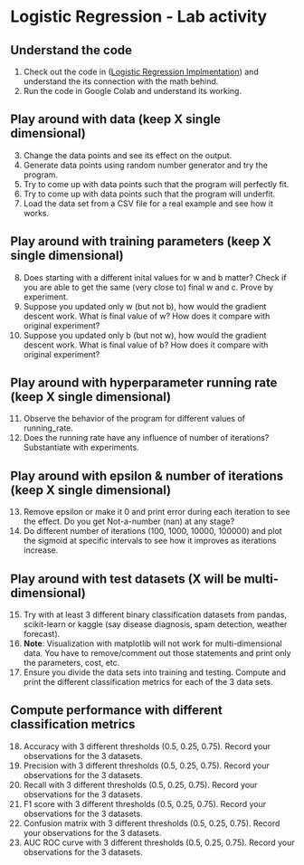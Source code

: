 # Logistic Regression - Lab activity

## Understand the code
1. Check out the code in ([Logistic Regression Implmentation](../notes/Coding_Logistic_Regression.md)) and understand the its connection with the math behind.
2. Run the code in Google Colab and understand its working.

## Play around with data (keep X single dimensional)
3. Change the data points and see its effect on the output.
4. Generate data points using random number generator and try the program.
5. Try to come up with data points such that the program will perfectly fit.
6. Try to come up with data points such that the program will underfit.
7. Load the data set from a CSV file for a real example and see how it works.

## Play around with training parameters (keep X single dimensional)
8. Does starting with a different inital values for w and b matter? Check if you are able to get the same (very close to) final w and c. Prove by experiment.
9. Suppose you updated only w (but not b), how would the gradient descent work. What is final value of w? How does it compare with original experiment?
10. Suppose you updated only b (but not w), how would the gradient descent work. What is final value of b? How does it compare with original experiment?
    
## Play around with hyperparameter running rate (keep X single dimensional)
11. Observe the behavior of the program for different values of running_rate.
12. Does the running rate have any influence of number of iterations? Substantiate with experiments.

## Play around with epsilon & number of iterations (keep X single dimensional)
13. Remove epsilon or make it 0 and print error during each iteration to see the effect. Do you get Not-a-number (nan) at any stage?
14. Do different number of iterations (100, 1000, 10000, 100000) and plot the sigmoid at specific intervals to see how it improves as iterations increase.

## Play around with test datasets (X will be multi-dimensional)
15. Try with at least 3 different binary classification datasets from pandas, scikit-learn or kaggle (say disease diagnosis, spam detection, weather forecast).
16. **Note**: Visualization with matplotlib will not work for multi-dimensional data. You have to remove/comment out those statements and print only the parameters, cost, etc.
17. Ensure you divide the data sets into training and testing. Compute and print the different classification metrics for each of the 3 data sets.

## Compute performance with different classification metrics
18. Accuracy with 3 different thresholds (0.5, 0.25, 0.75). Record your observations for the 3 datasets.
19. Precision with 3 different thresholds (0.5, 0.25, 0.75). Record your observations for the 3 datasets.
20. Recall with 3 different thresholds (0.5, 0.25, 0.75). Record your observations for the 3 datasets.
21. F1 score with 3 different thresholds (0.5, 0.25, 0.75). Record your observations for the 3 datasets.
22. Confusion matrix with 3 different thresholds (0.5, 0.25, 0.75). Record your observations for the 3 datasets.
23. AUC ROC curve with 3 different thresholds (0.5, 0.25, 0.75). Record your observations for the 3 datasets.


